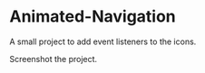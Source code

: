 # Animated-Navigation

A small project to add event listeners to the icons.

Screenshot the project.

